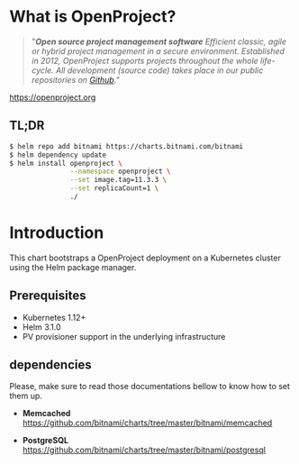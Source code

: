 # What is OpenProject?

> "***Open source project management software***
> *Efficient classic, agile or hybrid project management in a secure environment.
> Established in 2012, OpenProject supports projects throughout the whole life-cycle.
> All development (source code) takes place in our public repositories on [Github](https://github.com/opf/openproject)."*

https://openproject.org

## TL;DR

```bash
$ helm repo add bitnami https://charts.bitnami.com/bitnami
$ helm dependency update
$ helm install openproject \
               --namespace openproject \
               --set image.tag=11.3.3 \
               --set replicaCount=1 \
               ./
```

# Introduction

This chart bootstraps a OpenProject deployment on a Kubernetes cluster using the Helm package manager.

## Prerequisites

- Kubernetes 1.12+
- Helm 3.1.0
- PV provisioner support in the underlying infrastructure

## dependencies

Please, make sure to read those documentations bellow to know how to set them up.

- **Memcached**
  https://github.com/bitnami/charts/tree/master/bitnami/memcached

- **PostgreSQL**
  https://github.com/bitnami/charts/tree/master/bitnami/postgresql
